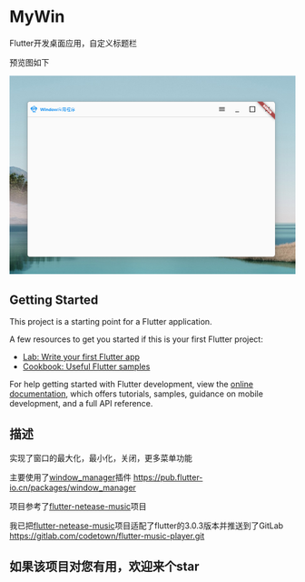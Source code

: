 # MyWin

Flutter开发桌面应用，自定义标题栏

预览图如下  

![预览图](/assets/home.png "预览图")

## Getting Started

This project is a starting point for a Flutter application.

A few resources to get you started if this is your first Flutter project:

- [Lab: Write your first Flutter app](https://docs.flutter.dev/get-started/codelab)
- [Cookbook: Useful Flutter samples](https://docs.flutter.dev/cookbook)

For help getting started with Flutter development, view the
[online documentation](https://docs.flutter.dev/), which offers tutorials,
samples, guidance on mobile development, and a full API reference.

## 描述  

实现了窗口的最大化，最小化，关闭，更多菜单功能  

主要使用了[window_manager](https://pub.flutter-io.cn/packages/window_manager)插件   <https://pub.flutter-io.cn/packages/window_manager>  

项目参考了[flutter-netease-music](https://github.com/boyan01/flutter-netease-music)项目  

我已把[flutter-netease-music](https://github.com/boyan01/flutter-netease-music)项目适配了flutter的3.0.3版本并推送到了GitLab <https://gitlab.com/codetown/flutter-music-player.git>  

## 如果该项目对您有用，欢迎来个star  
